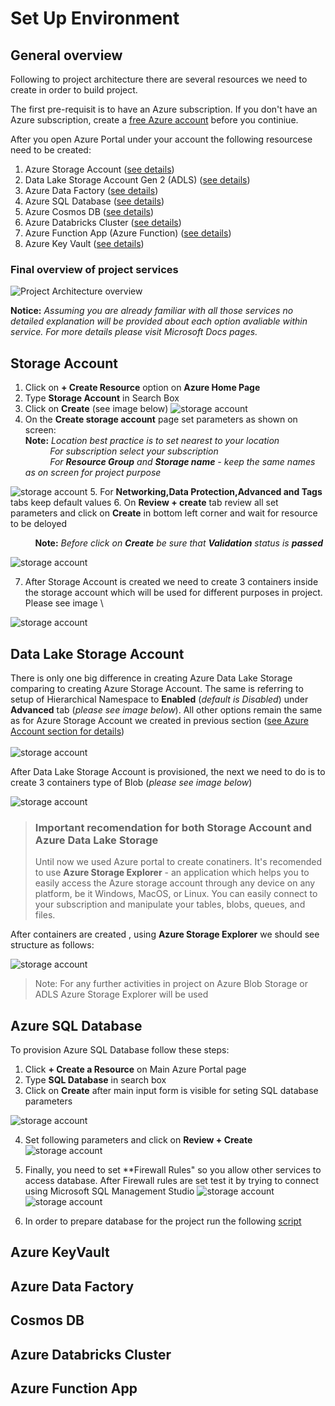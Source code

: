 # Set Up Environment

## General overview

Following to project architecture there are several resources we need to create in order to build project.

The first pre-requisit is to have an Azure subscription. If you don't have an Azure subscription, create a [free Azure account](https://azure.microsoft.com/en-us/free/) before you continiue.

After you open Azure Portal under your account the following resourcese need to be created:
1. Azure Storage Account ([see details](#sac))
2. Data Lake Storage Account Gen 2 (ADLS) ([see details](#ADLS))
3. Azure Data Factory ([see details](#ADF))
4. Azure SQL Database ([see details](#SQL))
5. Azure Cosmos DB ([see details](#Cosmos))
6. Azure Databricks Cluster ([see details](#Databricks))
7. Azure Function App (Azure Function) ([see details](#Function))
8. Azure Key Vault ([see details](#KeyVault))

### Final overview of project services
![Project Architecture overview](images/Services.png "Project Architecture") 

**Notice:** *Assuming you are already familiar with all those services no detailed explanation will be provided about each option avaliable within service. For more details please visit Microsoft Docs pages.*

<a name="sac"></a>
## Storage Account

1.  Click on **+ Create Resource** option on **Azure Home Page**
2.  Type **Storage Account** in Search Box
3.  Click on **Create** (see image below)
![storage account](images/SA.png)
4.  On the **Create storage account** page set parameters as shown on screen: \
**Note:** *Location best practice is to set nearest to your location* \
          &nbsp;&nbsp;&nbsp;&nbsp;&nbsp;&nbsp;&nbsp;&nbsp;&nbsp;&nbsp;*For subscription select your subscription* \
          &nbsp;&nbsp;&nbsp;&nbsp;&nbsp;&nbsp;&nbsp;&nbsp;&nbsp;&nbsp;*For **Resource Group** and **Storage name** - keep the same names as on screen for project purpose*
          
![storage account](images/SA1.png)
5. For **Networking,Data Protection,Advanced and Tags** tabs keep default values
6. On **Review + create** tab review all set parameters and click on **Create** in bottom left corner and wait for resource to be deloyed 

&nbsp;&nbsp;&nbsp;&nbsp;&nbsp;&nbsp;&nbsp;&nbsp;&nbsp;&nbsp;**Note:** *Before click on **Create** be sure that **Validation** status is **passed*** 

![storage account](images/SA3.png)

7. After Storage Account is created we need to create 3 containers inside the storage account which will be used for different purposes in project. Please see image \

![storage account](images/SA4.png)


<a name="ADLS"></a>
## Data Lake Storage Account
There is only one big difference in creating Azure Data Lake Storage comparing to creating Azure Storage Account. The same is referring to setup of Hierarchical Namespace to **Enabled** (*default is Disabled*) under **Advanced** tab (*please see image below*). All other options remain the same as for Azure Storage Account we created in previous section ([see Azure Account section for details](#sac)) \
\
![storage account](images/ADLS1.png)

After Data Lake Storage Account is provisioned, the next we need to do is to create 3 containers type of Blob (*please see image below*)

![storage account](images/ADLS2.png)


>### Important recomendation for both Storage Account and Azure Data Lake Storage
>Until now we used Azure portal to create conatiners. It's recomended to use **Azure Storage Explorer** - an application which helps you to easily access the Azure storage account through any device on any platform, be it Windows, MacOS, or Linux. You can easily connect to your subscription and manipulate your tables, blobs, queues, and files. 

After containers are created , using **Azure Storage Explorer** we should see structure as follows:

![storage account](images/ADLS3.png)

>Note: For any further activities in project on Azure Blob Storage or ADLS  Azure Storage Explorer will be used

<a name="SQL"></a>
## Azure SQL Database

To provision Azure SQL Database follow these steps:
1.  Click **+ Create a Resource** on Main Azure Portal page
2.  Type **SQL Database** in search box
3.  Click on **Create** after main input form is visible for seting SQL database parameters

![storage account](images/sql1.png)

4. Set following parameters and click on **Review + Create**
![storage account](images/sql2.png)

5. Finally, you need to set **Firewall Rules" so you allow other services to access database. After Firewall rules are set test it by trying to connect using Microsoft SQL Management Studio
![storage account](images/sql3.png)
![storage account](images/sql4.png)

6. In order to prepare database for the project run the following [script]()


<a name="KeyVault"></a>
## Azure KeyVault

<a name="ADF"></a>
## Azure Data Factory


<a name="Cosmos"></a>
## Cosmos DB

<a name="Databricks"></a>
## Azure Databricks Cluster

<a name="Function"></a>
## Azure Function App







